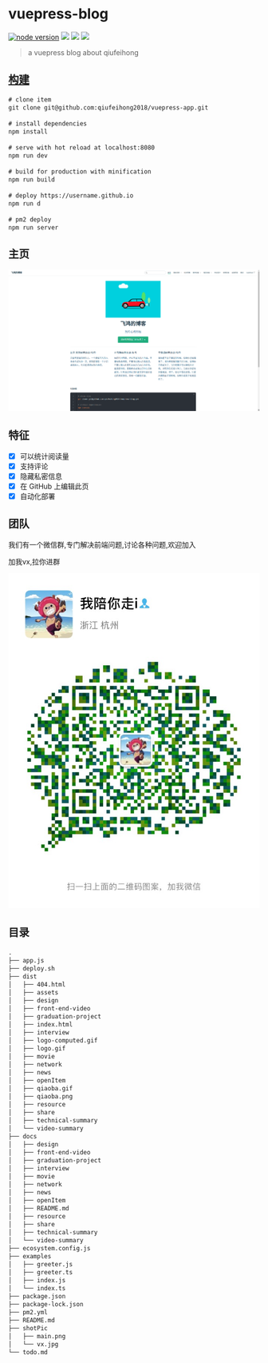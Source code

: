 # vuepress-blog

[![node version](https://img.shields.io/badge/node-%3E%3D10-blue.svg)](http://nodejs.cn/download/)
![](https://img.shields.io/badge/Window-green.svg)
![](https://img.shields.io/badge/Mac-yellow.svg)
![](https://img.shields.io/badge/Centos-blue.svg)

> a vuepress blog about qiufeihong

## [构建](https://github.com/qiufeihong2018/vuepress-blog/tree/master/docs/technical-summary/vuepress)

```
# clone item
git clone git@github.com:qiufeihong2018/vuepress-app.git

# install dependencies
npm install

# serve with hot reload at localhost:8080
npm run dev

# build for production with minification
npm run build

# deploy https://username.github.io
npm run d

# pm2 deploy
npm run server 
```

## 主页
![avatar](./shotPic/main.png)

## 特征
- [x] 可以统计阅读量
- [x] 支持评论
- [x] 隐藏私密信息
- [x] 在 GitHub 上编辑此页
- [x] 自动化部署

## 团队
我们有一个微信群,专门解决前端问题,讨论各种问题,欢迎加入

加我vx,拉你进群

![avatar](./shotPic/vx.jpg)

## 目录
```
.
├── app.js
├── deploy.sh
├── dist
│   ├── 404.html
│   ├── assets
│   ├── design
│   ├── front-end-video
│   ├── graduation-project
│   ├── index.html
│   ├── interview
│   ├── logo-computed.gif
│   ├── logo.gif
│   ├── movie
│   ├── network
│   ├── news
│   ├── openItem
│   ├── qiaoba.gif
│   ├── qiaoba.png
│   ├── resource
│   ├── share
│   ├── technical-summary
│   └── video-summary
├── docs
│   ├── design
│   ├── front-end-video
│   ├── graduation-project
│   ├── interview
│   ├── movie
│   ├── network
│   ├── news
│   ├── openItem
│   ├── README.md
│   ├── resource
│   ├── share
│   ├── technical-summary
│   └── video-summary
├── ecosystem.config.js
├── examples
│   ├── greeter.js
│   ├── greeter.ts
│   ├── index.js
│   └── index.ts
├── package.json
├── package-lock.json
├── pm2.yml
├── README.md
├── shotPic
│   ├── main.png
│   └── vx.jpg
└── todo.md
```
